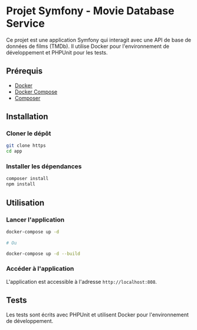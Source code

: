 # Projet Symfony - Movie Database Service

Ce projet est une application Symfony qui interagit avec une API de base de données de films (TMDb). Il utilise Docker pour l'environnement de développement et PHPUnit pour les tests.

## Prérequis

- [Docker](https://www.docker.com/get-started)
- [Docker Compose](https://docs.docker.com/compose/)
- [Composer](https://getcomposer.org/)

## Installation

### Cloner le dépôt

```bash
git clone https
cd app
```

### Installer les dépendances

```bash
composer install
npm install
```

## Utilisation

### Lancer l'application

```bash
docker-compose up -d
    
# Ou

docker-compose up -d --build
```

### Accéder à l'application

L'application est accessible à l'adresse `http://localhost:808`.

## Tests

Les tests sont écrits avec PHPUnit et utilisent Docker pour l'environnement de développement.